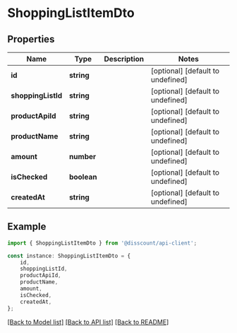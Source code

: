 # ShoppingListItemDto


## Properties

Name | Type | Description | Notes
------------ | ------------- | ------------- | -------------
**id** | **string** |  | [optional] [default to undefined]
**shoppingListId** | **string** |  | [optional] [default to undefined]
**productApiId** | **string** |  | [optional] [default to undefined]
**productName** | **string** |  | [optional] [default to undefined]
**amount** | **number** |  | [optional] [default to undefined]
**isChecked** | **boolean** |  | [optional] [default to undefined]
**createdAt** | **string** |  | [optional] [default to undefined]

## Example

```typescript
import { ShoppingListItemDto } from '@disscount/api-client';

const instance: ShoppingListItemDto = {
    id,
    shoppingListId,
    productApiId,
    productName,
    amount,
    isChecked,
    createdAt,
};
```

[[Back to Model list]](../README.md#documentation-for-models) [[Back to API list]](../README.md#documentation-for-api-endpoints) [[Back to README]](../README.md)
